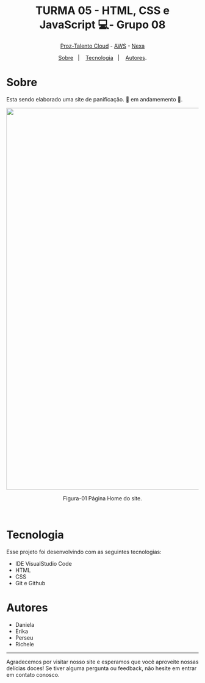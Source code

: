<h1 align="center"> TURMA 05 -  HTML, CSS e JavaScript 💻- Grupo 08 </h1>

<p align="center"> <a href="https://prozeducacao.com.br/" target="_blank">Proz-Talento Cloud</a> - <a href="https://aws.amazon.com/pt/" target="_blank">AWS</a> - <a href="https://www.nexaresources.com/" target="_blank">Nexa</a> </p>

<p align="center">
<a href="#sobre">Sobre</a>&nbsp;&nbsp;&nbsp|&nbsp;&nbsp;&nbsp;
<a href="#tecnologia">Tecnologia</a>&nbsp;&nbsp;&nbsp|&nbsp;&nbsp;&nbsp;
<a href="#autores">Autores</a>.</p>

# Sobre

Esta sendo elaborado uma site de panificação. 🚧 em andamemento 🚧. 




<p align="center">
 
<img src="https://github.com/Daniela2319/Proz-TalentoCloud-AWS-Nexa-Grupo08/assets/106537496/8ae1d286-b891-4c5f-830e-1ee7184b81cd" height="1000" width="700">
  
  <br>
  </p>
   <p align="center">Figura-01  Página Home do site.</p>


<br>

# Tecnologia

Esse projeto foi desenvolvindo com as seguintes tecnologias:

- IDE VisualStudio Code
- HTML
- CSS
- Git e Github

# Autores
- Daniela
- Erika
- Perseu
- Richele

---

Agradecemos por visitar nosso site e esperamos que você aproveite nossas delícias doces! Se tiver alguma pergunta ou feedback, não hesite em entrar em contato conosco.


